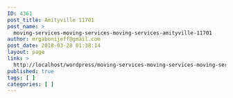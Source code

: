 ```yaml
---
ID: 4361
post_title: Amityville 11701
post_name: >
  moving-services-moving-services-moving-services-amityville-11701
author: mrgabonijeff@gmail.com
post_date: 2018-03-28 01:38:14
layout: page
link: >
  http://localhost/wordpress/moving-services-moving-services-moving-services-amityville-11701/
published: true
tags: [ ]
categories: [ ]
---
```

